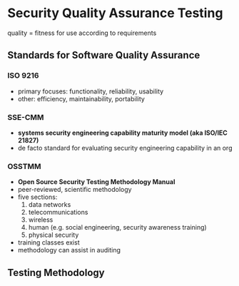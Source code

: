 # Security Quality Assurance Testing
quality = fitness for use according to requirements

## Standards for Software Quality Assurance

### ISO 9216
- primary focuses: functionality, reliability, usability
- other: efficiency, maintainability, portability

### SSE-CMM
- **systems security engineering capability maturity model (aka ISO/IEC 21827)**
- de facto standard for evaluating security engineering capability in an org

### OSSTMM 
- **Open Source Security Testing Methodology Manual**
- peer-reviewed, scientific methodology
- five sections:
   1. data networks
   2. telecommunications
   3. wireless 
   4. human (e.g. social engineering, security awareness training)
   5. physical security 
- training classes exist
- methodology can assist in auditing

## Testing Methodology
